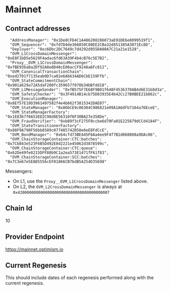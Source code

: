 # Mainnet

## Contract addresses
```
  "AddressManager": "0x1De8CFD4C1A486200286073aE91DE6e8099519f1",
  "OVM_Sequencer": "0xfd7D4de366850C08EE2CBa32d851385A3071Ec8D",
  "Deployer": "0xc6Dbc2DC7649c7d4292d955DA08A7C21a21e1528",
  "OVM_L1CrossDomainMessenger": "0xE8F1bD5e5629F4adac6fd63A39F4b4cB76c5E7B2",
  "Proxy__OVM_L1CrossDomainMessenger": "0xfBE93ba0a2Df92A8e8D40cE00acCF9248a6Fc812",
  "OVM_CanonicalTransactionChain": "0xed2701f7135eab0D7ca02e6Ab634AD6CbE159Ffb",
  "OVM_StateCommitmentChain": "0x901a629a72A5daF200fc359657f070b34bBfdd18",
  "OVM_L1MessageSender": "0xfB575F7E68F9B01f648F4536370AB4d6E31b8d3a",
  "OVM_SafetyChecker": "0x3F4914B14cb75D83935E4b42Cc27B0BEE21b862c",
  "OVM_ExecutionManager": "0x8Ef57E19D3961497582f4e4b662f3815342DAE07",
  "OVM_StateManager": "0x86bCE9c06304C986821e09A1A6dFb7164a76EceE",
  "OVM_StateManagerFactory": "0x1E8367f0A53ED2C98d8E56310f6F30BA27e358De",
  "OVM_FraudVerifier": "0xb89f3cF275F0ccbe6d70Fa01E225879dCCd4184F",
  "OVM_StateTransitionerFactory": "0x88F9A790F56bb8589c077485742B58e6eE8FdCcE",
  "OVM_BondManager": "0x64cfd73BE445F6Aa4ee9F4f7B1d068008a9DAc06",
  "OVM_ChainStorageContainer:CTC:batches": "0x7Cb043e523F6B5D492E0d2221e45062d3878599c",
  "OVM_ChainStorageContainer:CTC:queue": "0x62De49fe8215DFF88b9C1a2ea573E1471fF61f83",
  "OVM_ChainStorageContainer:SCC:batches": "0x7C3e67e5E885556cEF01866CB7bdB5A254D35698"
```

Messengers:
* On L1, use the `Proxy__OVM_L1CrossDomainMessenger` listed above. 
* On L2, the `OVM_L2CrossDomainMessenger` is always at `0x4200000000000000000000000000000000000007`

## Chain Id
10

## Provider Endpoint
https://mainnet.optimism.io

## Current Regenesis

This should include dates of each regenesis performed along with
the current regenesis.
